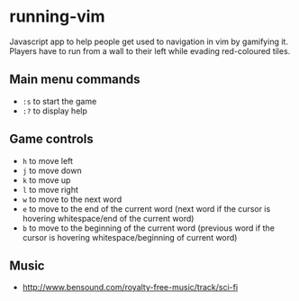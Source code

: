 # running-vim
Javascript app to help people get used to navigation in vim by gamifying it. Players have to run from a wall to their left while evading red-coloured tiles.

## Main menu commands
* `:s` to start the game
* `:?` to display help

## Game controls
* `h` to move left
* `j` to move down
* `k` to move up
* `l` to move right
* `w` to move to the next word
* `e` to move to the end of the current word (next word if the cursor is hovering whitespace/end of the current word)
* `b` to move to the beginning of the current word (previous word if the cursor is hovering whitespace/beginning of current word)

## Music
* http://www.bensound.com/royalty-free-music/track/sci-fi
